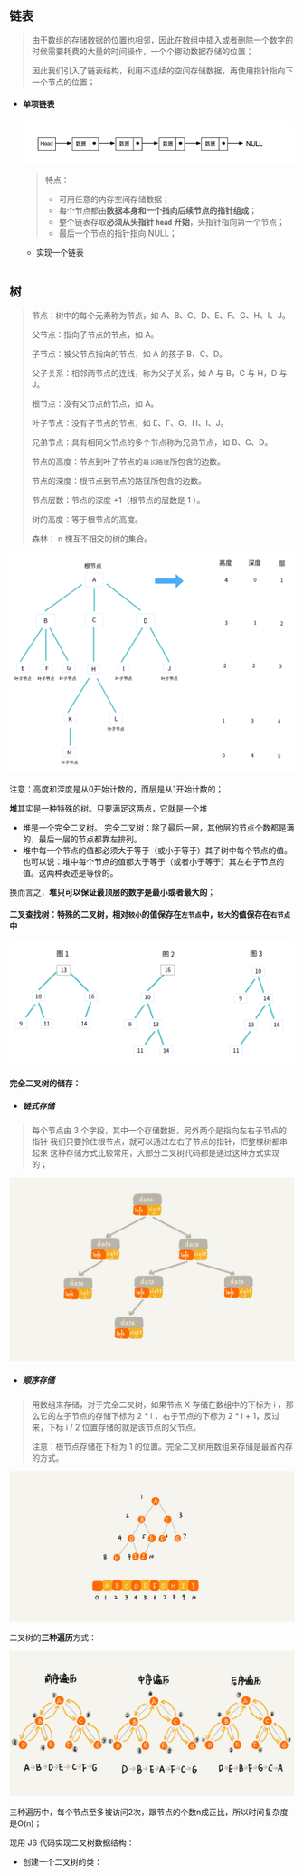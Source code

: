 ## 链表

> 由于数组的存储数据的位置也相邻，因此在数组中插入或者删除一个数字的时候需要耗费的大量的时间操作，一个个挪动数据存储的位置；
>
> 因此我们引入了链表结构，利用不连续的空间存储数据，再使用指针指向下一个节点的位置；



- #### 单项链表

  ![557295227-5c273f96b5146_article732](./images/onewayList.png)

  >特点：
  >
  >- 可用任意的内存空间存储数据；
  >- 每个节点都由**数据本身和一个指向后续节点的指针组成**；
  >- 整个链表存取**必须从头指针 `head` 开始**，头指针指向第一个节点；
  >- 最后一个节点的指针指向 NULL；

  

  - 实现一个链表

    ````js
    
    ````

    

## 树

>节点：树中的每个元素称为节点，如 A、B、C、D、E、F、G、H、I、J。
>
>父节点：指向子节点的节点，如 A。
>
>子节点：被父节点指向的节点，如 A 的孩子 B、C、D。
>
>父子关系：相邻两节点的连线，称为父子关系，如 A 与 B，C 与 H，D 与 J。
>
>根节点：没有父节点的节点，如 A。
>
>叶子节点：没有子节点的节点，如 E、F、G、H、I、J。
>
>兄弟节点：具有相同父节点的多个节点称为兄弟节点，如 B、C、D。
>
>节点的高度：节点到叶子节点的`最长路径`所包含的边数。
>
>节点的深度：根节点到节点的路径所包含的边数。
>
>节点层数：节点的深度 +1（根节点的层数是 1 ）。
>
>树的高度：等于根节点的高度。
>
>森林： n 棵互不相交的树的集合。

![树](./images/tree.png)

注意：高度和深度是从0开始计数的，而层是从1开始计数的；



**堆**其实是一种特殊的树。只要满足这两点，它就是一个堆

- 堆是一个完全二叉树。
  完全二叉树：除了最后一层，其他层的节点个数都是满的，最后一层的节点都靠左排列。
- 堆中每一个节点的值都必须大于等于（或小于等于）其子树中每个节点的值。
  也可以说：堆中每个节点的值都大于等于（或者小于等于）其左右子节点的值。这两种表述是等价的。

换而言之，**堆只可以保证最顶层的数字是最小或者最大的**；



#### 二叉查找树：特殊的二叉树，相对`较小`的值保存在`左节点`中，`较大`的值保存在`右节点`中

![二叉查找树](./images/bintree.png)

#### 完全二叉树的储存：

- ##### 链式存储

> 每个节点由 3 个字段，其中一个存储数据，另外两个是指向左右子节点的指针
> 我们只要拎住根节点，就可以通过左右子节点的指针，把整棵树都串起来
> 这种存储方式比较常用，大部分二叉树代码都是通过这种方式实现的；

![完全二叉树](./images/completeBinaryTree.png)



- ##### 顺序存储

> 用数组来存储，对于完全二叉树，如果节点 X 存储在数组中的下标为 i ，那么它的左子节点的存储下标为 2 * i ，右子节点的下标为 2 * i + 1，反过来，下标 i / 2 位置存储的就是该节点的父节点。
>
> 注意：根节点存储在下标为 1 的位置。完全二叉树用数组来存储是最省内存的方式。

![完全二叉树——顺序储存](./images/completeBinaryTree-sort.png)



二叉树的**三种遍历**方式：

![二叉树遍历](./images/traversingBinaryTree.png)

三种遍历中，每个节点至多被访问2次，跟节点的个数n成正比，所以时间复杂度是O(n)；



现用 JS 代码实现二叉树数据结构：

- 创建一个二叉树的类：

  ```js
  
  ```



